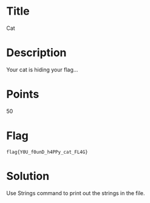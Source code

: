 # Title

Cat

# Description

Your cat is hiding your flag...

# Points

50

# Flag

`flag{Y0U_f0unD_h4PPy_cat_FL4G}`

# Solution

Use Strings command to print out the strings in the file. 